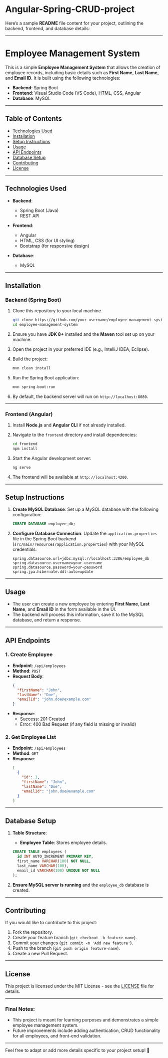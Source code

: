 # Angular-Spring-CRUD-project

Here’s a sample **README** file content for your project, outlining the backend, frontend, and database details:

---

# **Employee Management System**

This is a simple **Employee Management System** that allows the creation of employee records, including basic details such as **First Name**, **Last Name**, and **Email ID**. It is built using the following technologies:

- **Backend**: Spring Boot
- **Frontend**: Visual Studio Code (VS Code), HTML, CSS, Angular
- **Database**: MySQL

---

## **Table of Contents**
- [Technologies Used](#technologies-used)
- [Installation](#installation)
- [Setup Instructions](#setup-instructions)
- [Usage](#usage)
- [API Endpoints](#api-endpoints)
- [Database Setup](#database-setup)
- [Contributing](#contributing)
- [License](#license)

---

## **Technologies Used**
- **Backend**: 
  - Spring Boot (Java)
  - REST API
  
- **Frontend**: 
  - Angular
  - HTML, CSS (for UI styling)
  - Bootstrap (for responsive design)
  
- **Database**: 
  - MySQL

---

## **Installation**

### Backend (Spring Boot)
1. Clone this repository to your local machine.
   ```bash
   git clone https://github.com/your-username/employee-management-system.git
   cd employee-management-system
   ```

2. Ensure you have **JDK 8+** installed and the **Maven** tool set up on your machine.

3. Open the project in your preferred IDE (e.g., IntelliJ IDEA, Eclipse).

4. Build the project:
   ```bash
   mvn clean install
   ```

5. Run the Spring Boot application:
   ```bash
   mvn spring-boot:run
   ```

6. By default, the backend server will run on `http://localhost:8080`.

---

### Frontend (Angular)
1. Install **Node.js** and **Angular CLI** if not already installed.
   
2. Navigate to the `frontend` directory and install dependencies:
   ```bash
   cd frontend
   npm install
   ```

3. Start the Angular development server:
   ```bash
   ng serve
   ```

4. The frontend will be available at `http://localhost:4200`.

---

## **Setup Instructions**

1. **Create MySQL Database**: 
   Set up a MySQL database with the following configuration:
   ```sql
   CREATE DATABASE employee_db;
   ```

2. **Configure Database Connection**:
   Update the `application.properties` file in the Spring Boot backend (`src/main/resources/application.properties`) with your MySQL credentials:
   ```properties
   spring.datasource.url=jdbc:mysql://localhost:3306/employee_db
   spring.datasource.username=your-username
   spring.datasource.password=your-password
   spring.jpa.hibernate.ddl-auto=update
   ```

---

## **Usage**

- The user can create a new employee by entering **First Name**, **Last Name**, and **Email ID** in the form available in the UI.
- The backend will process this information, save it to the MySQL database, and return a response.

---

## **API Endpoints**

### **1. Create Employee**
- **Endpoint**: `/api/employees`
- **Method**: `POST`
- **Request Body**:
  ```json
  {
    "firstName": "John",
    "lastName": "Doe",
    "emailId": "john.doe@example.com"
  }
  ```
- **Response**: 
  - Success: 201 Created
  - Error: 400 Bad Request (if any field is missing or invalid)

### **2. Get Employee List**
- **Endpoint**: `/api/employees`
- **Method**: `GET`
- **Response**:
  ```json
  [
    {
      "id": 1,
      "firstName": "John",
      "lastName": "Doe",
      "emailId": "john.doe@example.com"
    }
  ]
  ```

---

## **Database Setup**

1. **Table Structure**:
   - **Employee Table**: Stores employee details.
   ```sql
   CREATE TABLE employees (
     id INT AUTO_INCREMENT PRIMARY KEY,
     first_name VARCHAR(100) NOT NULL,
     last_name VARCHAR(100),
     email_id VARCHAR(100) UNIQUE NOT NULL
   );
   ```

2. **Ensure MySQL server is running** and the `employee_db` database is created.

---

## **Contributing**

If you would like to contribute to this project:

1. Fork the repository.
2. Create your feature branch (`git checkout -b feature-name`).
3. Commit your changes (`git commit -m 'Add new feature'`).
4. Push to the branch (`git push origin feature-name`).
5. Create a new Pull Request.

---

## **License**

This project is licensed under the MIT License - see the [LICENSE](LICENSE) file for details.

---

### **Final Notes:**
- This project is meant for learning purposes and demonstrates a simple employee management system.
- Future improvements include adding authentication, CRUD functionality for all employees, and front-end validation.

---

Feel free to adapt or add more details specific to your project setup! 🚀
